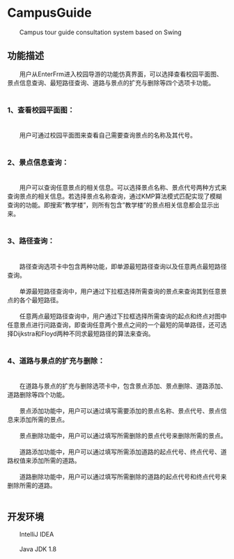 # CampusGuide
 &emsp;&emsp;Campus tour guide consultation system based on Swing
## 功能描述
 &emsp;&emsp;用户从EnterFrm进入校园导游的功能仿真界面，可以选择查看校园平面图、景点信息查询、最短路径查询、道路与景点的扩充与删除等四个选项卡功能。<br/><br/>
### 1、查看校园平面图：<br/><br/>
 &emsp;&emsp;用户可通过校园平面图来查看自己需要查询景点的名称及其代号。<br/><br/>
### 2、景点信息查询：<br/><br/>
 &emsp;&emsp;用户可以查询任意景点的相关信息。可以选择景点名称、景点代号两种方式来查询景点的相关信息。若选择景点名称查询，通过KMP算法模式匹配实现了模糊查询的功能。即搜索”教学楼”，则所有包含”教学楼”的景点相关信息都会显示出来。<br/><br/>
### 3、路径查询：<br/><br/>
 &emsp;&emsp;路径查询选项卡中包含两种功能，即单源最短路径查询以及任意两点最短路径查询。<br/><br/>
 &emsp;&emsp;单源最短路径查询中，用户通过下拉框选择所需查询的景点来查询其到任意景点的各个最短路径。<br/><br/>
 &emsp;&emsp;任意两点最短路径查询中，用户通过下拉框选择所需查询的起点和终点对图中任意景点进行问路查询，即查询任意两个景点之间的一个最短的简单路径，还可选择Dijkstra和Floyd两种不同求最短路径的算法来查询。<br/><br/>
### 4、道路与景点的扩充与删除：<br/><br/>
 &emsp;&emsp;在道路与景点的扩充与删除选项卡中，包含景点添加、景点删除、道路添加、道路删除等四个功能。<br/><br/>
 &emsp;&emsp;景点添加功能中，用户可以通过填写需要添加的景点名称、景点代号、景点信息来添加所需的景点。<br/><br/>
 &emsp;&emsp;景点删除功能中，用户可以通过填写所需删除的景点代号来删除所需的景点。<br/><br/>
 &emsp;&emsp;道路添加功能中，用户可以通过填写所需添加道路的起点代号、终点代号、道路权值来添加所需的道路。<br/><br/>
 &emsp;&emsp;道路删除功能中，用户可以通过填写所需删除的道路的起点代号和终点代号来删除所需的道路。<br/><br/>
## 开发环境
 &emsp;&emsp;IntelliJ IDEA<br/><br/>
 &emsp;&emsp;Java JDK 1.8
